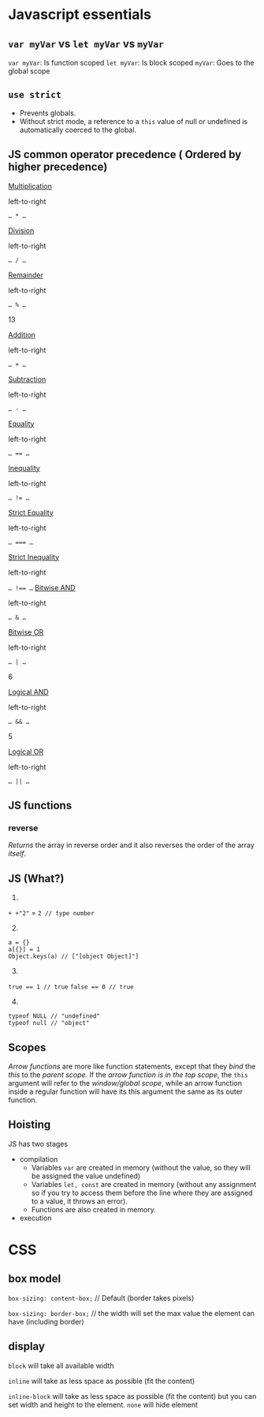 # Javascript essentials

## `var myVar` vs `let myVar` vs `myVar`
`var myVar`: Is function scoped
`let myVar`: Is block scoped
`myVar`: Goes to the global scope



## `use strict`

* Prevents globals.
* Without strict mode, a reference to a `this` value of null or undefined is automatically coerced to the global.

## JS common operator precedence ( Ordered by higher precedence)

[Multiplication](http://www-lia.deis.unibo.it/materiale/JS/developer.mozilla.org/en-US/docs/Web/JavaScript/Reference/Operators/Arithmetic_Operators.html#Multiplication "JavaScript/Reference/Operators/Arithmetic_Operators")

left-to-right

`… * …`

[Division](http://www-lia.deis.unibo.it/materiale/JS/developer.mozilla.org/en-US/docs/Web/JavaScript/Reference/Operators/Arithmetic_Operators.html#Division "JavaScript/Reference/Operators/Arithmetic_Operators")

left-to-right

`… / …`

[Remainder](http://www-lia.deis.unibo.it/materiale/JS/developer.mozilla.org/en-US/docs/Web/JavaScript/Reference/Operators/Arithmetic_Operators.html#Remainder "JavaScript/Reference/Operators/Arithmetic_Operators")

left-to-right

`… % …`

13

[Addition](http://www-lia.deis.unibo.it/materiale/JS/developer.mozilla.org/en-US/docs/Web/JavaScript/Reference/Operators/Arithmetic_Operators.html#Addition "JavaScript/Reference/Operators/Arithmetic_Operators")

left-to-right

`… + …`

[Subtraction](http://www-lia.deis.unibo.it/materiale/JS/developer.mozilla.org/en-US/docs/Web/JavaScript/Reference/Operators/Arithmetic_Operators.html#Subtraction "JavaScript/Reference/Operators/Arithmetic_Operators")

left-to-right

`… - …`

[Equality](http://www-lia.deis.unibo.it/materiale/JS/developer.mozilla.org/en-US/docs/Web/JavaScript/Reference/Operators/Comparison_Operators.html#Equality "JavaScript/Reference/Operators/Comparison_Operators")

left-to-right

`… == …`

[Inequality](http://www-lia.deis.unibo.it/materiale/JS/developer.mozilla.org/en-US/docs/Web/JavaScript/Reference/Operators/Comparison_Operators.html#Inequality "JavaScript/Reference/Operators/Comparison_Operators")

left-to-right

`… != …`

[Strict Equality](http://www-lia.deis.unibo.it/materiale/JS/developer.mozilla.org/en-US/docs/Web/JavaScript/Reference/Operators/Comparison_Operators.html#Identity "JavaScript/Reference/Operators/Comparison_Operators")

left-to-right

`… === …`

[Strict Inequality](http://www-lia.deis.unibo.it/materiale/JS/developer.mozilla.org/en-US/docs/Web/JavaScript/Reference/Operators/Comparison_Operators.html#Nonidentity "JavaScript/Reference/Operators/Comparison_Operators")

left-to-right

`… !== …`
[Bitwise AND](http://www-lia.deis.unibo.it/materiale/JS/developer.mozilla.org/en-US/docs/Web/JavaScript/Reference/Operators/Bitwise_Operators.html#Bitwise_AND "JavaScript/Reference/Operators/Bitwise_Operators")

left-to-right

`… & …`


[Bitwise OR](http://www-lia.deis.unibo.it/materiale/JS/developer.mozilla.org/en-US/docs/Web/JavaScript/Reference/Operators/Bitwise_Operators.html#Bitwise_OR "JavaScript/Reference/Operators/Bitwise_Operators")

left-to-right

`… | …`

6

[Logical AND](http://www-lia.deis.unibo.it/materiale/JS/developer.mozilla.org/en-US/docs/Web/JavaScript/Reference/Operators/Logical_Operators.html#Logical_AND "JavaScript/Reference/Operators/Logical_Operators")

left-to-right

`… && …`

5

[Logical OR](http://www-lia.deis.unibo.it/materiale/JS/developer.mozilla.org/en-US/docs/Web/JavaScript/Reference/Operators/Logical_Operators.html#Logical_OR "JavaScript/Reference/Operators/Logical_Operators")

left-to-right

`… || …`

## JS functions
### reverse
_Returns_ the array in reverse order and it also reverses the order of the array _itself_.

## JS (What?)
1. 
`+ +"2"` = `2 // type number`

2. 
```
a = {}
a[{}] = 1
Object.keys(a) // ["[object Object]"]
```
3.
`true == 1 // true`
`false == 0 // true`

4.
```
typeof NULL // "undefined"
typeof null // "object"
```
## Scopes
_Arrow functions_  are more like function statements, except that they  _bind_  the  _this_  to the  _parent scope_. If the  _arrow function is in the top scope_, the  `this`  argument will refer to the  _window/global scope_, while an arrow function inside a regular function will have its this argument the same as its outer function.

## Hoisting
JS has two stages
* compilation
	* Variables `var` are created in memory (without the value, so they will be assigned the value undefined)
	* Variables `let, const` are created in memory (without any assignment so if you try to access them before the line where they are assigned to a value, it throws an error).
	* Functions are also created in memory.
* execution

# CSS
## box model
`box-sizing: content-box;` // Default (border takes pixels)

`box-sizing: border-box;` // the width will set the max value the element can have (including border)

## display
`block` will take all available width

`inline` will take as less space as possible (fit the content)

`inline-block` will take as less space as possible (fit the content) but you can set width and height to the element.
`none` will hide element


